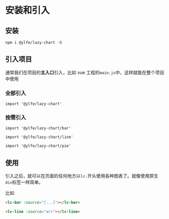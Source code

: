 # 安装和引入

## 安装

`npm i @ylfe/lazy-chart -S`

## 引入项目

通常我们在项目的**主入口**引入，比如 vue 工程的`main.js`中，这样就能在整个项目中使用

### 全部引入

`import '@ylfe/lazy-chart'`

### 按需引入

`import '@ylfe/lazy-chart/bar'`

`import '@ylfe/lazy-chart/line'`

`import '@ylfe/lazy-chart/pie'`

## 使用

引入之后，就可以在页面的任何地方以`lc-`开头使用各种图表了。就像使用原生`div`标签一样简单。

比如

```html
<lc-bar :source="[...]"></lc-bar>

<lc-line :source="arr"></lc-line>
```
